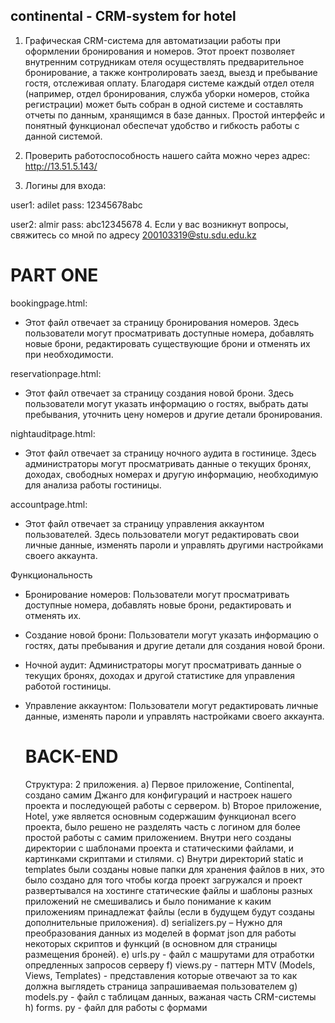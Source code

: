 ## continental - CRM-system for hotel

1. Графическая CRM-система для автоматизации работы при оформлении бронирования и номеров. Этот проект позволяет внутренним сотрудникам отеля осуществлять предварительное бронирование, а также контролировать заезд, выезд и пребывание гостя, отслеживая оплату. Благодаря системе каждый отдел отеля (например, отдел бронирования, служба уборки номеров, стойка регистрации) может быть собран в одной системе и составлять отчеты по данным, хранящимся в базе данных. Простой интерфейс и понятный функционал обеспечат удобство и гибкость работы с данной системой.


2. Проверить работоспособность нашего сайта можно через адрес: http://13.51.5.143/
3. Логины для входа:
   
user1: adilet
pass: 12345678abc

user2: almir
pass: abc12345678
4. Если у вас возникнут вопросы, свяжитесь со мной по адресу 200103319@stu.sdu.edu.kz

# PART ONE

bookingpage.html:
   - Этот файл отвечает за страницу бронирования номеров. Здесь пользователи могут просматривать доступные номера, добавлять новые брони, редактировать существующие брони и отменять их при необходимости.
     
reservationpage.html:
   - Этот файл отвечает за страницу создания новой брони. Здесь пользователи могут указать информацию о гостях, выбрать даты пребывания, уточнить цену номеров и другие детали бронирования.

nightauditpage.html:
   - Этот файл отвечает за страницу ночного аудита в гостинице. Здесь администраторы могут просматривать данные о текущих бронях, доходах, свободных номерах и другую информацию, необходимую для анализа работы гостиницы.

accountpage.html:
   - Этот файл отвечает за страницу управления аккаунтом пользователей. Здесь пользователи могут редактировать свои личные данные, изменять пароли и управлять другими настройками своего аккаунта.

Функциональность
- Бронирование номеров: Пользователи могут просматривать доступные номера, добавлять новые брони, редактировать и отменять их.
- Создание новой брони: Пользователи могут указать информацию о гостях, даты пребывания и другие детали для создания новой брони.
- Ночной аудит: Администраторы могут просматривать данные о текущих бронях, доходах и другой статистике для управления работой гостиницы.
- Управление аккаунтом: Пользователи могут редактировать личные данные, изменять пароли и управлять настройками своего аккаунта.

  # BACK-END

  Структура: 2 приложения. 
a)	Первое приложение, Continental, создано самим Джанго для конфигураций и настроек нашего проекта и последующей работы с сервером. 
b)	Второе приложение, Hotel, уже является основным содержашим функционал всего проекта, было решено не разделять часть с логином для более простой работы с самим приложением. Внутри него созданы директории с шаблонами проекта и статическими файлами, и картинками скриптами и стилями.
c)	Внутри директорий static и templates были созданы новые папки для хранения файлов в них, это было создано для того чтобы когда проект загружался и проект развертывался на хостинге статические файлы и шаблоны разных приложений не смешивались и было понимание к каким приложениям принадлежат файлы (если в будущем будут созданы дополнительные приложения). 
d)	serializers.py – Нужно для преобразования данных из моделей в формат json для работы некоторых скриптов и функций (в основном для страницы размещения броней).
e) urls.py - файл с машрутами для отработки опредленных запросов серверу
f) views.py - паттерн MTV (Models, Views, Templates) - представления которые отвечают за то как должна выглядеть страница запрашиваемая пользователем 
g) models.py - файл с таблицам данных, важаная часть CRM-системы
h) forms. py - файл для работы с формами

   
